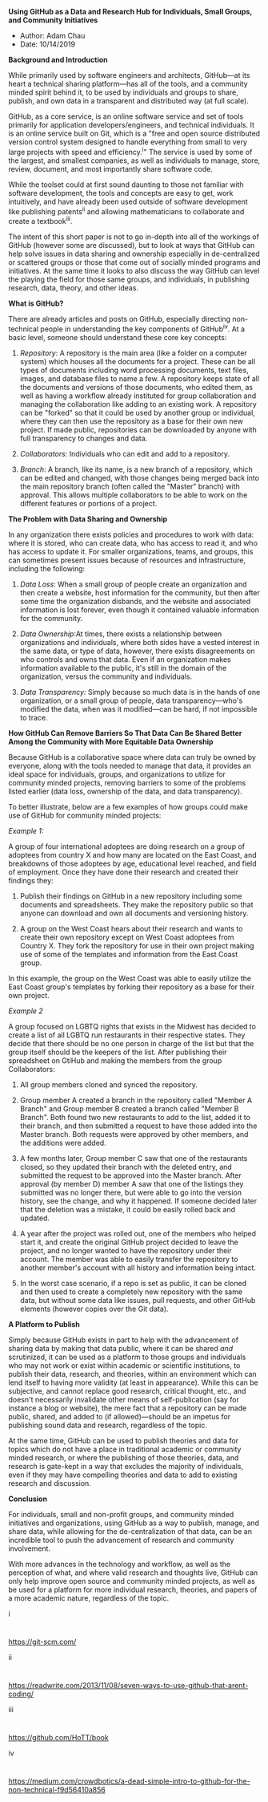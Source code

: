 **Using GitHub as a Data and Research Hub for Individuals, Small Groups, and Community Initiatives**

- Author: Adam Chau
- Date: 10/14/2019

**Background and Introduction**

While primarily used by software engineers and architects, GitHub—at its heart a technical sharing platform—has all of the tools, and a community minded spirit behind it, to be used by individuals and groups to share, publish, and own data in a transparent and distributed way (at full scale).

GitHub, as a core service, is an online software service and set of tools primarily for application developers/engineers, and technical individuals. It is an online service built on Git, which is a &quot;free and open source distributed version control system designed to handle everything from small to very large projects with speed and efficiency.<sup>i</sup>&quot; The service is used by some of the largest, and smallest companies, as well as individuals to manage, store, review, document, and most importantly share software code.

While the toolset could at first sound daunting to those not familiar with software development, the tools and concepts are easy to get, work intuitively, and have already been used outside of software development like publishing patents<sup>ii</sup> and allowing mathematicians to collaborate and create a textbook<sup>iii</sup>.

The intent of this short paper is not to go in-depth into all of the workings of GitHub (however some are discussed), but to look at ways that GitHub can help solve issues in data sharing and ownership especially in de-centralized or scattered groups or those that come out of socially minded programs and initiatives. At the same time it looks to also discuss the way GitHub can level the playing the field for those same groups, and individuals, in publishing research, data, theory, and other ideas.

**What is GitHub?**

There are already articles and posts on GitHub, especially directing non-technical people in understanding the key components of GitHub<sup>iv</sup>. At a basic level, someone should understand these core key concepts:

1. _Repository_: A repository is the main area (like a folder on a computer system) which houses all the documents for a project. These can be all types of documents including word processing documents, text files, images, and database files to name a few. A repository keeps state of all the documents and versions of those documents, who edited them, as well as having a workflow already instituted for group collaboration and managing the collaboration like adding to an existing work. A repository can be &quot;forked&quot; so that it could be used by another group or individual, where they can then use the repository as a base for their own new project. If made public, repositories can be downloaded by anyone with full transparency to changes and data.

2. _Collaborators_: Individuals who can edit and add to a repository.

3. _Branch_: A branch, like its name, is a new branch of a repository, which can be edited and changed, with those changes being merged back into the main repository branch (often called the &quot;Master&quot; branch) with approval. This allows multiple collaborators to be able to work on the different features or portions of a project.

**The Problem with Data Sharing and Ownership**

In any organization there exists policies and procedures to work with data: where it is stored, who can create data, who has access to read it, and who has access to update it. For smaller organizations, teams, and groups, this can sometimes present issues because of resources and infrastructure, including the following:

1. _Data Loss_: When a small group of people create an organization and then create a website, host information for the community, but then after some time the organization disbands, and the website and associated information is lost forever, even though it contained valuable information for the community.

2. _Data Ownership_:At times, there exists a relationship between organizations and individuals, where both sides have a vested interest in the same data, or type of data, however, there exists disagreements on who controls and owns that data. Even if an organization makes information available to the public, it&#39;s still in the domain of the organization, versus the community and individuals.

3. _Data Transparency:_ Simply because so much data is in the hands of one organization, or a small group of people, data transparency—who&#39;s modified the data, when was it modified—can be hard, if not impossible to trace.


**How GitHub Can Remove Barriers So That Data Can Be Shared Better Among the Community with More Equitable Data Ownership**

Because GitHub is a collaborative space where data can truly be owned by everyone, along with the tools needed to manage that data, it provides an ideal space for individuals, groups, and organizations to utilize for community minded projects, removing barriers to some of the problems listed earlier (data loss, ownership of the data, and data transparency).

To better illustrate, below are a few examples of how groups could make use of GitHub for community minded projects:

_Example 1:_

A group of four international adoptees are doing research on a group of adoptees from country X and how many are located on the East Coast, and breakdowns of those adoptees by age, educational level reached, and field of employment. Once they have done their research and created their findings they:

1. Publish their findings on GitHub in a new repository including some documents and spreadsheets. They make the repository public so that anyone can download and own all documents and versioning history.

2. A group on the West Coast hears about their research and wants to create their own repository except on West Coast adoptees from Country X. They fork the repository for use in their own project making use of some of the templates and information from the East Coast group.

In this example, the group on the West Coast was able to easily utilize the East Coast group&#39;s templates by forking their repository as a base for their own project.

_Example 2_

A group focused on LGBTQ rights that exists in the Midwest has decided to create a list of all LGBTQ run restaurants in their respective states. They decide that there should be no one person in charge of the list but that the group itself should be the keepers of the list. After publishing their spreadsheet on GtiHub and making the members from the group Collaborators:

1. All group members cloned and synced the repository.

2. Group member A created a branch in the repository called &quot;Member A Branch&quot; and Group member B created a branch called &quot;Member B Branch&quot;. Both found two new restaurants to add to the list, added it to their branch, and then submitted a request to have those added into the Master branch. Both requests were approved by other members, and the additions were added.

3. A few months later, Group member C saw that one of the restaurants closed, so they updated their branch with the deleted entry, and submitted the request to be approved into the Master branch. After approval (by member D) member A saw that one of the listings they submitted was no longer there, but were able to go into the version history, see the change, and why it happened. If someone decided later that the deletion was a mistake, it could be easily rolled back and updated.

4. A year after the project was rolled out, one of the members who helped start it, and create the original GitHub project decided to leave the project, and no longer wanted to have the repository under their account. The member was able to easily transfer the repository to another member&#39;s account with all history and information being intact.

  1. In the worst case scenario, if a repo is set as public, it can be cloned and then used to create a completely new repository with the same data, but without some data like issues, pull requests, and other GitHub elements (however copies over the Git data).


**A Platform to Publish**

Simply because GitHub exists in part to help with the advancement of sharing data by making that data public, where it can be shared _and_ scrutinized, it can be used as a platform to those groups and individuals who may not work or exist within academic or scientific institutions, to publish their data, research, and theories, within an environment which can lend itself to having more validity (at least in appearance). While this can be subjective, and cannot replace good research, critical thought, etc., and doesn&#39;t necessarily invalidate other means of self-publication (say for instance a blog or website), the mere fact that a repository can be made public, shared, and added to (if allowed)—should be an impetus for publishing sound data and research, regardless of the topic.

At the same time, GitHub can be used to publish theories and data for topics which do not have a place in traditional academic or community minded research, or where the publishing of those theories, data, and research is gate-kept in a way that excludes the majority of individuals, even if they may have compelling theories and data to add to existing research and discussion.

**Conclusion**

For individuals, small and non-profit groups, and community minded initiatives and organizations, using GitHub as a way to publish, manage, and share data, while allowing for the de-centralization of that data, can be an incredible tool to push the advancement of research and community involvement.

With more advances in the technology and workflow, as well as the perception of what, and where valid research and thoughts live, GitHub can only help improve open source and community minded projects,  as well as be used for a platform for more individual research, theories, and papers of a more academic nature, regardless of the topic.

i

#
 https://git-scm.com/

ii

#
 https://readwrite.com/2013/11/08/seven-ways-to-use-github-that-arent-coding/

iii

#
 https://github.com/HoTT/book

iv

#
 https://medium.com/crowdbotics/a-dead-simple-intro-to-github-for-the-non-technical-f9d56410a856

